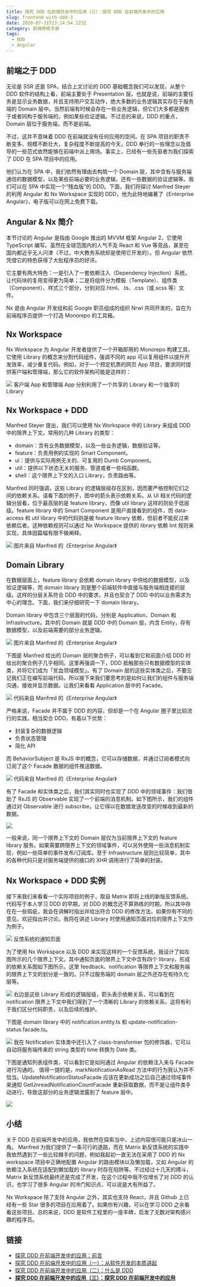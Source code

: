 ```yaml
---
title: 探究 DDD 在前端开发中的应用（三）：探究 DDD 在前端开发中的应用
slug: frontend-with-ddd-3
date: 2020-07-31T23:14:54.123Z
category: 前端修炼手册
tags:
  - DDD
  - Angular
---
```


## 前端之于 DDD

无论是 SSR 还是 SPA，结合上文讨论的 DDD 基础概念我们可以发现，从整个 DDD 软件的结构上看，前端主要处于 Presentation 层。也就是说，前端的主要任务是显示业务数据，并且支持用户交互动作，绝大多数的业务逻辑其实存在于服务端的 Domain 层中。当然前端有时候会存在一些业务逻辑，但它们大多都是服务于或者同构于服务端的，例如某些验证逻辑。不过总的来说，DDD 的重点，Domain 层位于服务端，而不是前端。

不过，这并不意味着 DDD 在前端就没有任何应用的空间。在 SPA 项目的职责不断变多、规模不断壮大，复杂程度不断提高的今天，DDD 奉行的一些理念以及倡导的一些范式依然能够在前端中派上用场。事实上，已经有一些先驱者为我们探索了 DDD 在 SPA 项目中的应用。

他们认为在 SPA 中，我们依然有理由去构筑一个 Domain 层，其中含有与服务端通信的数据模型，以及某些前端必要的业务逻辑，还有一些数据的验证逻辑等。我们可以在 SPA 中实现一个“残血版”的 DDD。下面，我们将探讨 Manfred Steyer 的利用 Angular 和 Nx Workspace 实现的 DDD，他为此特地编著了《Enterprise Angular》，电子版可以在网上免费下载。

## Angular & Nx 简介

本节讨论的 Angular 是指由 Google 推出的 MVVM 框架 Angular 2，它使用 TypeScript 编写。虽然在全球范围内的人气不及 React 和 Vue 等竞品，甚至在国内都近乎无人问津（不过，中大教务系统却是使用它开发的）。但 Angular 依然凭借它的特色获得了大批程序员的好评。

它主要有两大特色：一是引入了一套依赖注入（Dependency Injection）系统，让代码块的复用变得更为简单；二是将组件分为模板（Template）、组件类（Component）、样式三个部分，分别对应.html、.ts、.css（或.scss 等）文件。

Nx 是由 Angular 开发组和前 Google 职员组成的组织 Nrwl 共同开发的，旨在为前端程序员提供一个打造 Monorepo 的工具箱。

## Nx Workspace

Nx Workspace 为 Angular 开发者提供了一个开箱即用的 Monorepo 构建工具，它使用 Library 的概念来分割代码组件，强调不同的 app 可以复用组件以提升开发效率，减少重复代码。例如，对于一个预定机票的网页 App 项目，要求同时提供客户端和管理端，那么它的软件架构可能是这样的：

![](/images/uploads/frontend-with-ddd-3-16.png)
客户端 App 和管理端 App 分别利用了一个共享的 Library 和一个独享的 Library

## Nx Workspace + DDD

Manfred Steyer 提出，我们可以使用 Nx Workspace 中的 Library 来组成 DDD 中的限界上下文。常用的几种 Library 的类型：

- domain：含有业务数据模型，以及一些业务逻辑，数据验证等。
- feature：负责用例的实现的 Smart Component。
- ui：提供与实际用例无关的、可复用的 Dumb Component。
- util：提供以下状态无关的服务、管道或者一些纯函数。
- shell：这个限界上下文的入口 Library，负责路由等。

Manfred 同时强调，这些 Library 的逻辑层级存在区别，因而要严格控制它们之间的依赖关系。请看下面的例子，图中的箭头表示依赖关系。从 UI 相关代码的逻辑分层看，位于最高层的是 feature library，而像 util library 这样的则处于低层级。feature library 中的 Smart Component 是用户直接看到的组件，而 data-access 和 util library 中的代码则是被 feature library 依赖，但前者不能反过来依赖后者。这种依赖规则可以通过 Nx Workspace 提供的 library 依赖 lint 规则来实现，具体因篇幅有限不做阐释。

![](/images/uploads/frontend-with-ddd-3-17.png)
图片来自 Manfred 的《Enterprise Angular》

## Domain Library

在数据层面上，feature library 会依赖 domain library 中供给的数据模型，以及验证逻辑等，而 domain library 则是整个前端软件中直接与服务端相连接的层级。这样的分层关系符合 DDD 中的要求，并且也契合了 DDD 中的以业务需求为中心的理念。下面，我们来仔细研究一下 domain library。

Domain library 中包含三个层面的代码，分别是 Application、Domain 和 Infrastructure。其中的 Domain 就是 DDD 中的 Domain 层，内含 Entity，存有数据模型，以及前端需要的部分业务逻辑。

![](/images/uploads/frontend-with-ddd-3-18.png)
图片来自 Manfred 的《Enterprise Angular》

下图是 Manfred 给出的 Domain 层的聚合例子，可以看到它和前面介绍 DDD 时给出的聚合例子几乎相同。这里再强调一下，DDD 抵触那些只有数据模型的实体类，并将它们成为「贫血领域模型」。有了 Domain 层的这些实体类之后，不要忘记我们正在编写前端代码，所以接下来我们要思考的是如何让我们的组件与服务端沟通，接收并显示数据。让我们来看看 Application 层中的 Facade。

![](/images/uploads/frontend-with-ddd-3-19.png)
代码来自 Manfred 的《Enterprise Angular》

严格来说，Facade 并不属于 DDD 的内容，但却是一个在 Angular 圈子里比较流行的实践，相当契合 DDD，有着以下优势：

- 封装复杂的数据逻辑
- 负责状态管理
- 简化 API

而 BehaviorSubject 是 RxJS 中的概念，它可以存储数据，并通过订阅者模式向订阅了这个 Facade 数据的组件推送数据。

![](/images/uploads/frontend-with-ddd-3-20.png)
代码来自 Manfred 的《Enterprise Angular》

有了 Facade 和实体类之后，我们其实同时也实现了 DDD 中的领域事件：我们借助了 RxJS 的 Observable 实现了一个前端的消息机制。如下图所示，我们的组件通过对 Observable 进行 subscribe，让它得以在数据发送改变的时候收到最新的数据。

![](/images/uploads/frontend-with-ddd-3-21.png)

一般来说，同一个限界上下文的 Domain 层仅为当前限界上下文的 feature library 服务。如果需要跨限界上下文的领域事件，可以另外使用一些消息机制实现，例如一些简单的事件发布/订阅库。至于 Infrastructure 层则比较简单，其中的各种代码只是对服务端提供的接口的 XHR 调用进行了简单的封装。

## Nx Workspace + DDD 实例

接下来我们来看看一个实际项目的例子，取自 Matrix 即将上线的新版反馈系统。代码写于本人学习 DDD 的早期，对 DDD 的概念还不算熟练的时期，所以其中存在在一些瑕疵，我会在讲解时指出并给出符合 DDD 的修改方法，如果你有不同的意见，欢迎指出并讨论。我将在讲述 Library 时使用通知页面对应的限界上下文作为例子。

![](/images/uploads/frontend-with-ddd-3-22.png)
反馈系统的通知页面

为了使用 Nx Workspace 以及 DDD 来实现这样的一个反馈系统，我设计了如左图所示的几个限界上下文。其中通知页面的限界上下文中含有四个 library，形成的依赖关系图如下图所示。这里 feedback、notification 等限界上下文和服务端的限界上下文的划分是一致的。只不过服务端的 domain 层之外还存在有持久化层等。

![](/images/uploads/frontend-with-ddd-3-23.png)
右边是这些 Library 形成的逻辑层级，箭头表示依赖关系，可以看到在 notification 限界上下文中我们得到了一个清晰的 Library 的依赖关系，这将有利于我们区分代码职责，以及后续的维护。

下图是 domain library 中的 notification.entity.ts 和 update-notification-status.facade.ts。

![](/images/uploads/frontend-with-ddd-3-24.png)
我在 Notification 实体类中还引入了 class-transformer 包的修饰器，它可以自动将服务端传来的 string 类型的 time 转换为 Date 类。

下图是通知列表组件类，可以看到它是如何通过 Angular 的依赖注入来与 Facade 进行沟通的。
值得一提的是，markNotificationAsRead 方法中的行为我认为并不恰当。UpdateNotificationStatusFacade 应该在更新成功之后自己通过领域事件来通知 GetUnreadNotificationCountFacade 重新获取数据，而不是让组件类手动进行，导致这部分的业务逻辑泄露到了 feature 层中。

![](/images/uploads/frontend-with-ddd-3-25.png)

## 小结

关于 DDD 在前端开发中的应用，我依然在探索当中，上述内容很可能只是冰山一角。 Manfred 为我们提供了一条可行的道路，而在 Matrix 新反馈系统的实践中我依然遇到了一些比较棘手的问题，例如我起初一直无法在采用了 DDD 的 Nx workspace 项目中正确地配置 Angular 的路由模块以及懒加载，又如 Angular 的依赖注入系统在适配到懒加载的 library 时存在陷阱等。不过经过十几天的搏斗，Matrix 新反馈系统最终还是完成了开发，在这个过程中我不仅增长了对 DDD 的认识，也学习了很多 Angular 的冷门知识点，可以说是大有所益了。

Nx Workspace 除了支持 Angular 之外，其实也支持 React，并且 Github 上已经有一些 Star 很多的项目在应用着了。如果你有兴趣，可以在学习 DDD 之余看看这些项目。总的来说，DDD 是软件工程里的一座丰碑，启发了无数对架构感兴趣的程序员。

## 链接

- [探究 DDD 在前端开发中的应用：前言](/articles/frontend-with-ddd)
- [探究 DDD 在前端开发中的应用（一）：从软件开发的本质讲起](/articles/frontend-with-ddd-1)
- [探究 DDD 在前端开发中的应用（二）：什么是 DDD](/articles/frontend-with-ddd-2)
- **[探究 DDD 在前端开发中的应用（三）：探究 DDD 在前端开发中的应用](/articles/frontend-with-ddd-3)**
